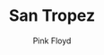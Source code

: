---
layout: "layouts/playing.html"
tags: "scores"
title: "San Tropez"
author: "Pink Floyd"
style: "rock"
mei_file: "./San_Tropez.mei"
---
